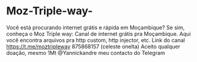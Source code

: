 # Moz-Triple-way-
Você está procurando internet grátis e rápida em Moçambique? Se sim, conheça o Moz Triple way: Canal de internet grátis pra Moçambique. Aqui você encontra arquivos pra http custom, http injector, etc. Link do canal  https://t.me/moztripleway  875868157 (celeste onelta) Aceito qualquer doação, mesmo 1Mt  @Yannickandre meu contacto do Telegram

